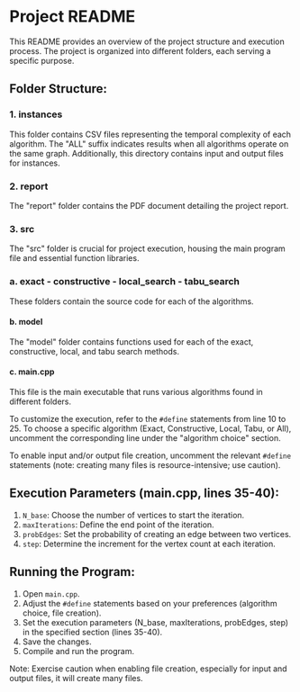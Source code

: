 # Project README

This README provides an overview of the project structure and execution process. The project is organized into different folders, each serving a specific purpose.

## Folder Structure:

### 1. instances
This folder contains CSV files representing the temporal complexity of each algorithm. The "ALL" suffix indicates results when all algorithms operate on the same graph. Additionally, this directory contains input and output files for instances.

### 2. report
The "report" folder contains the PDF document detailing the project report.

### 3. src
The "src" folder is crucial for project execution, housing the main program file and essential function libraries.

### a. exact - constructive - local_search - tabu_search
These folders contain the source code for each of the algorithms. 

#### b. model
The "model" folder contains functions used for each of the exact, constructive, local, and tabu search methods.

#### c. main.cpp
This file is the main executable that runs various algorithms found in different folders. 

To customize the execution, refer to the `#define` statements from line 10 to 25. To choose a specific algorithm (Exact, Constructive, Local, Tabu, or All), uncomment the corresponding line under the "algorithm choice" section. 

To enable input and/or output file creation, uncomment the relevant `#define` statements (note: creating many files is resource-intensive; use caution).


## Execution Parameters (main.cpp, lines 35-40):

1. `N_base`: Choose the number of vertices to start the iteration.
2. `maxIterations`: Define the end point of the iteration.
3. `probEdges`: Set the probability of creating an edge between two vertices.
4. `step`: Determine the increment for the vertex count at each iteration.

## Running the Program:

1. Open `main.cpp`.
2. Adjust the `#define` statements based on your preferences (algorithm choice, file creation).
3. Set the execution parameters (N_base, maxIterations, probEdges, step) in the specified section (lines 35-40).
4. Save the changes.
5. Compile and run the program.

Note: Exercise caution when enabling file creation, especially for input and output files, it will create many files.